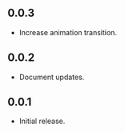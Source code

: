 ## 0.0.3

* Increase animation transition.

## 0.0.2

* Document updates.


## 0.0.1

* Initial release.
